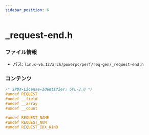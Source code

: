 ```yaml
---
sidebar_position: 6
---
```

# _request-end.h

### ファイル情報

- パス: `linux-v6.12/arch/powerpc/perf/req-gen/_request-end.h`

### コンテンツ

```h
/* SPDX-License-Identifier: GPL-2.0 */
#undef REQUEST
#undef __field
#undef __array
#undef __count

#undef REQUEST_NAME
#undef REQUEST_NUM
#undef REQUEST_IDX_KIND

```
